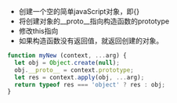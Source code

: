- 创建一个空的简单javaScript对象，即{}
- 将创建对象的__proto__指向构造函数的prototype
- 修改this指向
- 如果构造函数没有返回值，就返回创建的对象。

```js
function myNew (context, ...arg) {
  let obj = Object.create(null);
  obj.__proto__ = context.prototype;
  let res = context.apply(obj, ...arg);
  return typeof res === 'object' ? res : obj;
}
```
